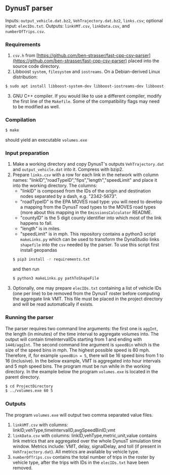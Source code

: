## DynusT parser

Inputs: `output_vehicle.dat.bz2`, `VehTrajectory.dat.bz2`,
`links.csv`; optional input: `elecIDs.txt`.  Outputs: `linkVMT.csv`,
`linkData.csv`, and `numberOfTrips.csv`.

### Requirements
1. `csv.h` from
   [https://github.com/ben-strasser/fast-cpp-csv-parser](https://github.com/ben-strasser/fast-cpp-csv-parser)
   placed into the source code directory.
2. Libboost `system`, `filesystem` and `iostreams`.  On a
   Debian-derived Linux distribution:
```bash
$ sudo apt install libboost-system-dev libboost-iostreams-dev libboost-filesystem-dev
```
3. GNU C++ compiler.  If you would like to use a different compiler,
   modify the first line of the `Makefile`.  Some of the compatibility
   flags may need to be modified as well.

### Compilation
```bash
$ make
```
should yield an executable `volumes.exe`

### Input preparation
1. Make a working directory and copy DynusT's outputs
   `VehTrajectory.dat` and `output_vehicle.dat` into it.
   Compress with bzip2.
2. Prepare `links.csv` with a row for each link in the network with
   column names: "linkID","roadTypeID","fips","length","speedLimit"
   and place it into the working directory.  The columns:
   - "linkID" is composed from the IDs of the origin and destination
     nodes separated by a dash, e.g. "2342-5673".
   - "roadTypeID" is the EPA MOVES road type: you will need to develop
      a mapping from the DynusT road types to the MOVES road types
      (more about this mapping in the `EmissionsCalculator` README.
   - "countyID" is the 5 digit county identifier into which most of the
     link happens to fall.
   - "length" is in miles.
   - "speedLimit" is in mph.
   This repository contains a python3 script `makeLinks.py` which can
   be used to transform the DynaStudio links `shapefile` into the
   `csv` needed by the parser.  To use this script first install
   geopandas
   ```bash
   $ pip3 install -r requirements.txt
   ```
   and then run
   ```bash
   $ python3 makeLinks.py pathToShapeFile
   ```
3. Optionally, one may prepare `elecIDs.txt` containing a list of
vehicle IDs (one per line) to be removed from the DynusT roster before
computing the aggregate link VMT.  This file must be placed in the
project directory and will be read automatically if exists.

### Running the parser

The parser requires two command line arguments: the first one is
`aggInt`, the length (in minutes) of the time interval to aggregate
volumes into.  The output will contain timeIntervalIDs starting from 1
and ending with `1440/aggInt`.  The second command line argument is
`speedBin` which is the size of the speed bins in mph.  The highest
possible speed is 80 mph.  Therefore, if, for example `speedBin = 5`,
there will be 16 speed bins from 1 to 16 (inclusive).  In the below
example, VMT is aggregated into hour intervals and 5 mph speed bins.
The program must be run while in the working directory.  In the
example below the program `volumes.exe` is located in the parent
directory.
```bash
$ cd ProjectDirectory
$ ../volumes.exe 60 5
```

### Outputs

The program `volumes.exe` will output two comma separated value files.
1. `linkVMT.csv` with columns:
   linkID,vehType,timeIntervalID,avgSpeedBinID,vmt
2. `linkData.csv` with columns: linkID,vehType,metric,unit,value
   contains link metrics that are aggregated over the whole DynusT
   simulation time window.  Metrics include: VMT, delay, signalDelay,
   and toll (if present in `VehTrajectory.dat`).  All metrics are
   available by vehicle type.
3. `numberOfTrips.csv` contains the total number of trips in the
   roster by vehicle type, after the trips with IDs in the
   `elecIDs.txt` have been removed.
